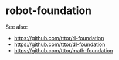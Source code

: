 # robot-foundation
See also:
* https://github.com/tttor/rl-foundation
* https://github.com/tttor/dl-foundation
* https://github.com/tttor/math-foundation
